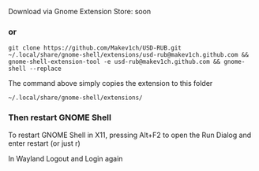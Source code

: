Download via Gnome Extension Store: soon

### or

```
git clone https://github.com/Makev1ch/USD-RUB.git ~/.local/share/gnome-shell/extensions/usd-rub@makev1ch.github.com && gnome-shell-extension-tool -e usd-rub@makev1ch.github.com && gnome-shell --replace
```

The command above simply copies the extension to this folder
```
~/.local/share/gnome-shell/extensions/
```
### Then restart GNOME Shell

To restart GNOME Shell in X11, pressing Alt+F2 to open the Run Dialog and enter restart 
(or just r)

In Wayland Logout and Login again
